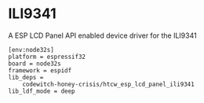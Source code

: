 # ILI9341

A ESP LCD Panel API enabled device driver for the ILI9341

```
[env:node32s]
platform = espressif32
board = node32s
framework = espidf
lib_deps = 
	codewitch-honey-crisis/htcw_esp_lcd_panel_ili9341
lib_ldf_mode = deep
```